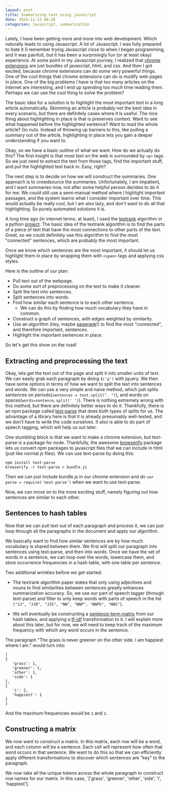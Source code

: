 ```yaml
---
layout: post
title: Summarizing text using javascript
date: 2014-12-13 08:28
categories: Javascript, summarization
---
```


Lately, I have been getting more and more into web development.  Which naturally leads to using Javascript.  A lot of Javascript.  I was fully prepared to hate it (I remember trying Javascript close to when I began programming, and it was painful), but it has been a surprisingly fun (or at least okay) experience.  At some point in my Javascript journey, I realized that [chrome extensions](https://chrome.google.com/webstore/category/extensions) are just bundles of javascript, html, and css.  And then I got excited, because chrome extensions can do some very powerful things.  One of the cool things that chrome extensions can do is modify web pages in place.  One of the big problems I have is that too many articles on the internet are interesting, and I end up spending too much time reading them.  Perhaps we can use the cool thing to solve the problem?

The basic idea for a solution is to highlight the most important text in a long article automatically.  Skimming an article is probably not the best idea in every scenario, but there are definitely cases where it is useful.  The nice thing about highlighting in place is that is preserves context.  Want to see what happened before the highlighted sentence?  Want to read the whole article?  Go nuts.  Instead of throwing up barriers to this, like pulling a summary out of the article, highlighting in place lets you gain a deeper understanding if you want to.

Okay, so we have a basic outline of what we want.  How do we actually do this?  The first insight is that most text on the web is surrounded by `<p>` tags.  So we just need to extract the text from those tags, find the important stuff, and put the highlighted text back in.  Easy, right?

The next step is to decide on how we will construct the summaries.  One approach is to crowdsource the summaries.  Unfortunately, I am impatient, and I want summaries now, not after some helpful person decides to do it for me.  We could still use a semi-manual method where I highlight important passages, and the system learns what I consider important over time.  This would actually be really cool, but I am also lazy, and don't want to do all that highlighting.  So purely automated solutions it is.

A long time ago (in internet terms, at least), I used the [textrank](http://acl.ldc.upenn.edu/acl2004/emnlp/pdf/Mihalcea.pdf) algorithm in a python [project](https://gist.github.com/VikParuchuri/6998391).  The basic idea of the textrank algorithm is to find the parts of a piece of text that have the most connections to other parts of the text.  Great, so we could definitely use this algorithm to find the most "connected" sentences, which are probably the most important.

Once we know which sentences are the most important, it should let us highlight them in place by wrapping them with `<span>` tags and applying css styles.

Here is the outline of our plan:

* Pull text out of the webpage.
* Do some sort of preprocessing on the text to make it cleaner.
* Split the text into sentences.
* Split sentences into words.
* Find how similar each sentence is to each other sentence.
    * We can do this by finding how much vocabulary they have in common.
* Construct a graph of sentences, with edges weighted by similarity.
* Use an algorithm (hey, maybe [pagerank](http://en.wikipedia.org/wiki/PageRank)!) to find the most "connected", and therefore important, sentences.
* Highlight the important sentences in place.

So let's get this show on the road!

## Extracting and preprocessing the text

Okay, lets get the text out of the page and split it into smaller units of text.  We can easily grab each paragraph by doing `$('p')` with jquery.  We then have some options in terms of how we want to split the text into sentences and words.  We can use a very simple and naive method, which just splits sentences on periods(`sentences = text.split(". ")`), and words on spaces(`words=sentence.split(' ')`).  There is nothing extremely wrong with this method, but there are definitely better ways to do it.  Thankfully, there is an npm package called [text-parse](https://www.npmjs.org/package/text-parse) that does both types of splits for us.  The advantage of a library here is that it is already presumably well-tested, and we don't have to write the code ourselves.  It also is able to do part of speech tagging, which will help us out later.

One stumbling block is that we want to make a chrome extension, but text-parse is a package for node.  Thankfully, the awesome [browserify](http://browserify.org/) package lets us convert npm packages to javascript files that we can include in html (just like normal js files).  We can use text-parse by doing this:

```
npm install text-parse
browserify -r text-parse > bundle.js
```

Then we can just include bundle.js in our chrome extension and do `var parse = require('text-parse')` when we want to use text-parse.

Now, we can move on to the more exciting stuff, namely figuring out how sentences are similar to each other.

## Sentences to hash tables

Now that we can pull text out of each paragraph and process it, we can just loop through all the paragraphs in the document and apply our algorithm.

We basically want to find how similar sentences are by how much vocabulary is shared between them.  We first will split our paragraph into sentences using text-parse, and then into words.  Once we have the set of words in a sentence, we can loop over the words, lowercase them, and store occurrence frequencies in a hash table, with one table per sentence.

Two additional wrinkles before we get started:

* The textrank algorithm paper states that only using adjectives and nouns to find similarities between sentences greatly enhances summarization accuracy.  So, we use our part of speech tagger (through text-parse) and filter to only keep words with parts of speech in the list `["JJ", "JJR", "JJS", "NN", "NNP", "NNPS", "NNS"]`.

* We will eventually be constructing a [sentence-term matrix](http://en.wikipedia.org/wiki/Document-term_matrix) from our hash tables, and applying a [tf-idf](http://en.wikipedia.org/wiki/Tf%E2%80%93idf) transformation to it.  I will explain more about this later, but for now, we will need to keep track of the maximum frequency with which any word occurs in the sentence.

The paragraph "The grass is never greener on the other side.  I am happiest where I am."  would turn into:

```
[
{
   'grass': 1,
   'greener': 1,
   'other': 1,
   'side': 1
},
{
   'i': 2,
   'happiest': 1
}
]
```

And the maximum frequencies would be `1` and `2`.

## Constructing a matrix

We now want to construct a matrix.  In this matrix, each row will be a word, and each column will be a sentence.  Each cell will represent how often that word occurs in that sentence.  We want to do this so that we can efficiently apply different transformations to discover which sentences are "key" to the paragraph.

We now take all the unique tokens across the whole paragraph to construct row names for our matrix.  In this case, `['grass', 'greener', 'other', 'side', 'i', 'happiest'].

